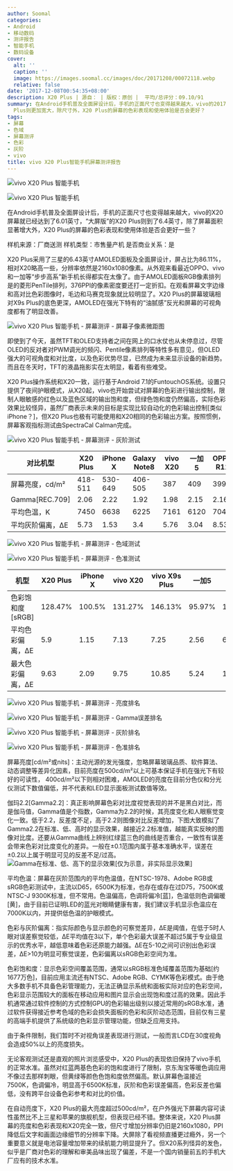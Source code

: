 ```yaml
---
author: Soomal
categories:
- Android
- 移动数码
- 测评报告
- 智能手机
- 数码设备
cover:
  alt: ''
  caption: ''
  image: https://images.soomal.cc/images/doc/20171208/00072118.webp
  relative: false
date: '2017-12-08T00:54:35+08:00'
description: X20 Plus | 源自： | 版权：原创 |  平均/总评分：09.10/91
summary: 在Android手机普及全面屏设计后，手机的正面尺寸也变得越来越大，vivo的2017年度中端支柱产品X20屏幕就已经达到了6.01英寸，而“大屏版”的X20
  Plus则更加宽大，除尺寸外，X20 Plus的屏幕的色彩表现和使用体验是否会更好？
tags:
- 屏幕
- 色域
- 屏幕测评
- 色彩
- 灰阶
- vivo
title: vivo X20 Plus智能手机屏幕测评报告
---
```


![vivo X20 Plus 智能手机](https://images.soomal.cc/images/doc/20171201/00071964_01.webp)



![vivo X20 Plus 智能手机](https://images.soomal.cc/images/doc/20171201/00071965_01.webp)



在Android手机普及全面屏设计后，手机的正面尺寸也变得越来越大，vivo的X20屏幕就已经达到了6.01英寸，“大屏版”的X20 Plus则到了6.4英寸，除了屏幕面积显著增大外，X20 Plus的屏幕的色彩表现和使用体验是否会更好一些？



样机来源：厂商送测
样机类型：市售量产机
是否商业关系：是



X20 Plus采用了三星的6.43英寸AMOLED面板及全面屏设计，屏占比为86.11%，相对X20略高一些，分辨率依然是2160x1080像素。从外观来看最近OPPO、vivo和一加等“步步高系”新手机长得都实在太像了。由于AMOLED面板RGB像素排列是的菱形PenTile排列，376PPI的像素密度要还打一定折扣。在观看屏幕文字边缘和高对比色彩图像时，毛边和马赛克现象就比较明显了。X20 Plus的屏幕玻璃相对X9s Plus的底色更深，AMOLED在强光下特有的“油腻感”反光和屏幕的可视角度都有了明显改善。



![vivo X20 Plus 智能手机  - 屏幕测评 - 屏幕子像素微距图](https://images.soomal.cc/images/doc/20171208/00072117.webp)



即使到了今天，虽然TFT和OLED支持者之间在网上的口水仗也从未停息过，尽管OLED的反对者对PWM调光的频闪、Pentile像素排列等特性多有意见，但OLED强大的可视角度和对比度，以及色彩优势尽显，已然成为未来显示设备的新趋势。而且在冬天时，TFT的液晶拖影实在太明显，看着有些难受。



X20 Plus操作系统和X20一致，运行基于Android 7.1的FuntouchOS系统。设置只提供了夜间护眼模式，从X20起，vivo也开始尝试对屏幕的色彩进行输出控制，限制人眼敏感的红色以及蓝色区域的输出饱和度，但绿色饱和度仍然偏高，实际色彩效果比较怪异，虽然厂商表示未来的目标是实现比较自动化的色彩输出控制[类似iPhone？]，但X20 Plus也极有可能使用和X20相同的色彩输出方案。按照惯例，屏幕客观指标测试由SpectraCal Calman完成。



![vivo X20 Plus 智能手机  - 屏幕测评 - 灰阶测试](https://images.soomal.cc/images/doc/20171208/00072110.webp)



| 对比机型 | X20 Plus | iPhone X | Galaxy Note8 | vivo X20 | 一加5 | OPPO R11 |
| --- | --- | --- | --- | --- | --- | --- |
| 屏幕亮度，cd/m² | 418-511 | 530-649 | 406-505 | 387 | 409 | 399 |
| Gamma[REC.709] | 2.06 | 2.22 | 1.92 | 1.98 | 2.15 | 2.16 |
| 平均色温，K | 7450 | 6638 | 6225 | 7161 | 6120 | 7042 |
| 平均灰阶偏离，ΔE | 5.73 | 1.53 | 3.4 | 5.76 | 3.04 | 8.53 |



![vivo X20 Plus 智能手机  - 屏幕测评 - 色域测试](https://images.soomal.cc/images/doc/20171208/00072111_01.webp)



![vivo X20 Plus 智能手机  - 屏幕测评 - 色准测试](https://images.soomal.cc/images/doc/20171208/00072112_01.webp)



| 机型 | X20 Plus | iPhone X | vivo X20 | vivo X9s Plus | 一加5 | OPPO R11 |
| --- | --- | --- | --- | --- | --- | --- |
| 色彩饱和度[sRGB] | 128.47% | 100.5% | 131.27% | 146.13% | 95.97% | 135.22% |
| 平均色彩偏离，ΔE | 5.9 | 1.15 | 7.13 | 7.25 | 2.56 | 6.49 |
| 最大色彩偏离，ΔE | 9.63 | 2.09 | 9.75 | 10.85 | 5.24 | 12.31 |



![vivo X20 Plus 智能手机  - 屏幕测评 - 亮度排名](https://images.soomal.cc/images/doc/20171208/00072113.webp)



![vivo X20 Plus 智能手机  - 屏幕测评 - Gamma误差排名](https://images.soomal.cc/images/doc/20171208/00072114.webp)



![vivo X20 Plus 智能手机  - 屏幕测评 - 灰阶排名](https://images.soomal.cc/images/doc/20171208/00072115.webp)



![vivo X20 Plus 智能手机  - 屏幕测评 - 色准排名](https://images.soomal.cc/images/doc/20171208/00072116.webp)



屏幕亮度[cd/m²或nits]：主动光源的发光强度，忽略屏幕玻璃品质、软件算法、动态调整等差异化因素，目前亮度在500cd/m²以上可基本保证手机在强光下有较好的可读性，
400cd/m²以下则相对困难，AMOLED的亮度在目前分色仪和分光仪测试下数值偏低，并不代表和LED显示面板测试数值等效。 

  伽玛2.2[Gamma2.2]：真正影响屏幕色彩对比度视觉表现的并不是黑白对比，而是伽马值，Gamma值是个指数，Gamma为2.2的时候，其亮度变化和人眼察觉变化一致。低于2.2，反差度不足，高于2.2则图像对比反差增加，下图大致模拟了Gamma2.2在标准、低、高时的显示效果，越接近2.2标准值，越能真实反映的图像对比度。还要从Gamma曲线上辨别红绿蓝三色的曲线是否重合，一致性有误差会带来色彩对比度变化的差异。一般在±0.1范围内属于基本准确水平，误差在±0.2以上属于明显可见的反差不足/过高。
![Gamma在标准、低、高下的显示效果[仅为示意，非实际显示效果]](https://images.soomal.cc/images/doc/20140820/00045120.webp)






  平均色温：屏幕在灰阶范围内的平均色温值，在NTSC-1978、Adobe RGB或sRGB色彩测试中，主流以D65，6500K为标准，也存在或存在过D75，7500K或NTSC-J 9300K标准，但不常用。色温偏高，色调将偏冷[蓝]，色温低则色调偏暖[黄]，由于目前已证明LED的蓝光对眼睛健康有害，我们建议手机显示色温应在7000K以内，并提供低色温的护眼模式。 

色彩与灰阶偏离：指实际颜色与显示颜色的可察觉差异，ΔE是阈值，在低于5时人眼对误差察觉较低，ΔE平均值在3以下，单个色彩最大误差不超过5属于专业级显示的优秀水平，越低意味着色彩还原能力越强。ΔE在5-10之间可识别出色彩误差，ΔE>10为明显可察觉误差，色彩偏离以sRGB色彩空间为准。 

  色彩饱和度：显示色彩空间覆盖范围，通常以sRGB标准色域覆盖范围为基础[约1677万色]，目前应用主流还有NTSC、Adobe RGB、CYMK等色彩模式。由于绝大多数手机不具备色彩管理能力，无法正确显示系统和面板实际对应的色彩空间，色彩显示范围较大的面板在移动应用和图片显示会出现饱和度过高的效果。因此手机通常通过软件控制的方式控制GPU的色彩输出级别以接近常用的sRGB水准，通过软件获得接近参考色域的色彩会损失面板的色彩和灰阶动态范围，目前仅有三星的高端手机提供了系统级的色彩显示管理功能，但缺乏应用支持。 

由于条件限制，我们暂时不对视角误差表现进行测试，一般而言LCD在30度视角会造成50%以上的亮度损失。



无论客观测试还是直观的照片浏览感受中，X20 Plus的表现依旧保持了vivo手机的正常水准。虽然对红蓝两基色色彩的饱和度进行了限制，京东淘宝等暖色调应用不像过去那样刺眼，但黄绿等颜色色饱和度依然偏高。默认屏幕色温接近7500K，色调偏冷，明显高于6500K标准，灰阶和色彩误差偏高，色彩反差也偏低，没有跨平台设备色彩参考和对比的价值。







在自动亮度下，X20 Plus的最大亮度超过500cd/m²，在户外强光下屏幕内容可读性虽然比不上三星和苹果的旗舰机型，但表现已经不错。整体来说，X20 Plus屏幕的亮度和色彩表现和X20完全一致，但尺寸增加分辨率仍旧是2160x1080，PPI降低后文字和画面边缘细节的分辨率下降。大屏除了看视频直播更过瘾外，另一个重要意义就是电池容量增加带来的续航能力明显提升了。但X20系列怪异的发色，似乎是厂商对色彩的理解和审美品味出现了偏差，不是一个国内销量前五的手机大厂应有的技术水准。
